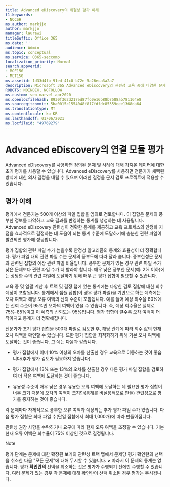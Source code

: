 ```yaml
---
title: Advanced eDiscovery의 위험성 평가 이해
f1.keywords:
- NOCSH
ms.author: markjjo
author: markjjo
manager: laurawi
titleSuffix: Office 365
ms.date: ''
audience: Admin
ms.topic: conceptual
ms.service: O365-seccomp
localization_priority: Normal
search.appverid:
- MOE150
- MET150
ms.assetid: 1d33d4fb-91ed-41c0-b72e-5a26eca3a2a7
description: Microsoft 365 Advanced eDiscovery의 관련성 교육 중에 다양한 문제를 파악하는 데 필요한 평가 단계 및 해당 역할에 대한 개요를 얻습니다.
ROBOTS: NOINDEX, NOFOLLOW
ms.custom: seo-marvel-apr2020
ms.openlocfilehash: 8930f362d217ed87fc0e16b88b7588ab781164e8
ms.sourcegitcommit: 5ba0015c1554048f817fdfdc85359eee1368da64
ms.translationtype: MT
ms.contentlocale: ko-KR
ms.lasthandoff: 01/06/2021
ms.locfileid: "49769279"
---
```

# <a name="assessment-in-the-relevance-module-in-advanced-ediscovery"></a>Advanced eDiscovery의 연결 모듈 평가
  
Advanced eDiscovery를 사용하면 정의된 문제 및 사례에 대해 가져온 데이터에 대한 초기 평가를 사용할 수 있습니다. Advanced eDiscovery를 사용하면 전문가가 채택된 방식에 대한 의사 결정을 내릴 수 있으며 이러한 결정을 문서 검토 프로젝트에 적용할 수 있습니다.
  
## <a name="understanding-assessment"></a>평가 이해

평가에서 전문가는 500개 이상의 파일 집합을 임의로 검토합니다. 이 집합은 문제의 풍부한 정보를 파악하고 교육 결과를 반영하는 통계를 생성하는 데 사용됩니다. Advanced eDiscovery 관련성이 정확한 통계를 제공하고 교육 프로세스의 안정화 지점을 효과적으로 결정하는 데 도움이 되는 통계 수준에 도달하기에 충분한 관련 파일이 발견되면 평가에 성공합니다. 
  
평가 집합의 관련 파일 수가 높을수록 안정성 알고리즘의 통계와 효율성이 더 정확합니다. 평가 파일 내의 관련 파일 수는 문제의 풍부도에 따라 달라 습니다. 풍부한성은 문제와 관련된 집합의 예상 관련 파일 비율입니다. 풍부한 문제가 있는 경우 관련 파일 수가 낮은 문제보다 관련 파일 수가 더 빨라야 합니다. 매우 낮은 풍부한 문제(예: 2% 이하)에는 상당한 수의 관련 파일에 도달하기 위해 매우 큰 평가 집합이 필요할 수 있습니다.
  
교육 중 및 일괄 계산 후 트랙 및 결정 탭에 있는 통계에는 다양한 검토 집합에 대한 회수 예상이 포함됩니다. 통계에서 샘플 집합(이 경우 평가 파일)을 기반으로 하는 예측에는 오차 여백과 해당 오류 여백의 신뢰 수준이 포함됩니다. 예를 들어 예상 회수율 80%에는 신뢰 수준이 95%인 오차의 여백이 있을 수 있습니다. 즉, 예상 회수율은 실제로 75%-85%이고 이 예측의 신뢰도는 95%입니다. 평가 집합이 클수록 오차 여백이 더 작아지고 통계가 더 정확해집니다. 
  
전문가가 초기 평가 집합을 500개 파일로 검토한 후, 해당 관계에 따라 회수 값의 현재 오차 여백을 확인할 수 있습니다. 또한 평가 집합을 최적화하기 위해 기본 오차 여백에 도달하는 것이 좋습니다. 그 예는 다음과 같습니다.
  
- 평가 집합에서 이미 10% 이상의 오차를 산출한 경우 교육으로 이동하는 것이 좋습니다(추가 평가 검토가 필요하지 않습니다). 

- 평가 집합에서 13% 또는 13%의 오차를 산출한 경우 다른 평가 파일 집합을 검토하여 더 작은 여백에 도달하는 것이 좋습니다. 

- 유용성 수준이 매우 낮은 경우 유용한 오류 여백에 도달하는 데 필요한 평가 집합이 너무 크기 때문에 오차의 여백이 크지만(통계를 비실용적으로 만들) 관련성으로 평가를 중지하는 것이 좋습니다.

각 문제마다 자체적으로 풍부한 오류 여백과 예상되는 추가 평가 파일 수가 있습니다. 다음 평가 집합은 최대 파일 수(단일 집합에서 최대 1,000개)에 따라 만들어집니다.
  
관련성 권장 사항을 수락하거나 요구에 따라 현재 오류 여백을 조정할 수 있습니다. 기본 현재 오류 여백은 회수율이 75% 이상인 것으로 결정됩니다.
  
> [!NOTE]
> 평가 단계는 문제에 대한 확장된 보기의 관련성 트랙 탭에서 문제당 평가 확인란의  선택을 취소한 다음 "모든 문제"에 대해 무시할 수 있습니다. **\>** 따라서 이 문제의 통계는 없습니다. 평가 **확인란의** 선택을 취소하는 것은 평가가 수행되기 전에만 수행할 수 있습니다. 여러 문제가 있는 경우 각 문제에 대해 확인란이 선택 취소된 경우 평가는 무시됩니다.
